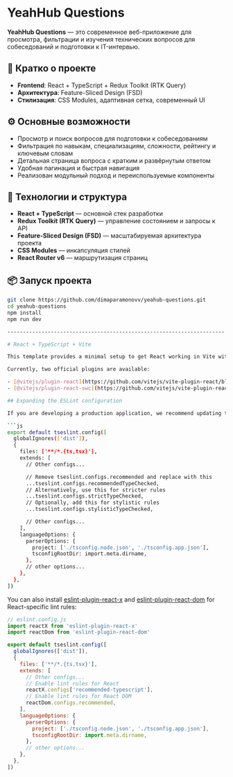 # YeahHub Questions

**YeahHub Questions** — это современное веб-приложение для просмотра, фильтрации и изучения технических вопросов для собеседований и подготовки к IT-интервью.

## 🚀 Кратко о проекте

- **Frontend**: React + TypeScript + Redux Toolkit (RTK Query)
- **Архитектура**: Feature-Sliced Design (FSD)
- **Стилизация**: CSS Modules, адаптивная сетка, современный UI

## ⚙️ Основные возможности

- Просмотр и поиск вопросов для подготовки к собеседованиям
- Фильтрация по навыкам, специализациям, сложности, рейтингу и ключевым словам
- Детальная страница вопроса с кратким и развёрнутым ответом
- Удобная пагинация и быстрая навигация
- Реализован модульный подход и переиспользуемые компоненты

## 🧩 Технологии и структура

- **React + TypeScript** — основной стек разработки
- **Redux Toolkit (RTK Query)** — управление состоянием и запросы к API
- **Feature-Sliced Design (FSD)** — масштабируемая архитектура проекта
- **CSS Modules** — инкапсуляция стилей
- **React Router v6** — маршрутизация страниц

## 📦 Запуск проекта

```bash
git clone https://github.com/dimaparamonovv/yeahub-questions.git
cd yeahub-questions
npm install
npm run dev

----------------------------------------------------------------------

# React + TypeScript + Vite

This template provides a minimal setup to get React working in Vite with HMR and some ESLint rules.

Currently, two official plugins are available:

- [@vitejs/plugin-react](https://github.com/vitejs/vite-plugin-react/blob/main/packages/plugin-react) uses [Babel](https://babeljs.io/) for Fast Refresh
- [@vitejs/plugin-react-swc](https://github.com/vitejs/vite-plugin-react/blob/main/packages/plugin-react-swc) uses [SWC](https://swc.rs/) for Fast Refresh

## Expanding the ESLint configuration

If you are developing a production application, we recommend updating the configuration to enable type-aware lint rules:

```js
export default tseslint.config([
  globalIgnores(['dist']),
  {
    files: ['**/*.{ts,tsx}'],
    extends: [
      // Other configs...

      // Remove tseslint.configs.recommended and replace with this
      ...tseslint.configs.recommendedTypeChecked,
      // Alternatively, use this for stricter rules
      ...tseslint.configs.strictTypeChecked,
      // Optionally, add this for stylistic rules
      ...tseslint.configs.stylisticTypeChecked,

      // Other configs...
    ],
    languageOptions: {
      parserOptions: {
        project: ['./tsconfig.node.json', './tsconfig.app.json'],
        tsconfigRootDir: import.meta.dirname,
      },
      // other options...
    },
  },
])
```

You can also install [eslint-plugin-react-x](https://github.com/Rel1cx/eslint-react/tree/main/packages/plugins/eslint-plugin-react-x) and [eslint-plugin-react-dom](https://github.com/Rel1cx/eslint-react/tree/main/packages/plugins/eslint-plugin-react-dom) for React-specific lint rules:

```js
// eslint.config.js
import reactX from 'eslint-plugin-react-x'
import reactDom from 'eslint-plugin-react-dom'

export default tseslint.config([
  globalIgnores(['dist']),
  {
    files: ['**/*.{ts,tsx}'],
    extends: [
      // Other configs...
      // Enable lint rules for React
      reactX.configs['recommended-typescript'],
      // Enable lint rules for React DOM
      reactDom.configs.recommended,
    ],
    languageOptions: {
      parserOptions: {
        project: ['./tsconfig.node.json', './tsconfig.app.json'],
        tsconfigRootDir: import.meta.dirname,
      },
      // other options...
    },
  },
])
```

